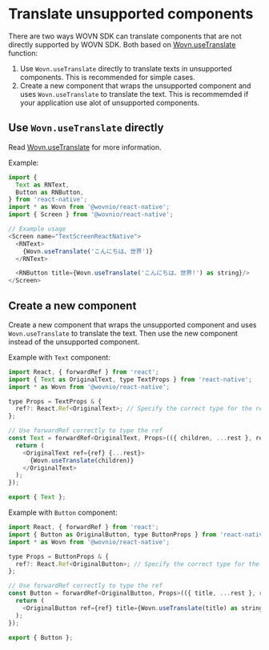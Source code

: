 # Translate unsupported components

There are two ways WOVN SDK can translate components that are not directly supported by WOVN SDK. Both based on [Wovn.useTranslate](./wovn_apis#usetranslate) function:

1. Use `Wovn.useTranslate` directly to translate texts in unsupported components. This is recommended for simple cases.
2. Create a new component that wraps the unsupported component and uses `Wovn.useTranslate` to translate the text. This is recommemded if your application use alot of unsupported components.

## Use `Wovn.useTranslate` directly

Read [Wovn.useTranslate](./wovn_apis#usetranslate) for more information.

Example:

```javascript
import {
  Text as RNText,
  Button as RNButton,
} from 'react-native';
import * as Wovn from '@wovnio/react-native';
import { Screen } from '@wovnio/react-native';

// Example usage
<Screen name="TextScreenReactNative">
  <RNText>
    {Wovn.useTranslate('こんにちは、世界')}
  </RNText>

  <RNButton title={Wovn.useTranslate('こんにちは、世界!') as string}/>
</Screen>
```

## Create a new component

Create a new component that wraps the unsupported component and uses `Wovn.useTranslate` to translate the text. Then use the new component instead of the unsupported component.

Example with `Text` component:

```javascript
import React, { forwardRef } from 'react';
import { Text as OriginalText, type TextProps } from 'react-native';
import * as Wovn from '@wovnio/react-native';

type Props = TextProps & {
  ref?: React.Ref<OriginalText>; // Specify the correct type for the ref
};

// Use forwardRef correctly to type the ref
const Text = forwardRef<OriginalText, Props>(({ children, ...rest }, ref) => {
  return (
    <OriginalText ref={ref} {...rest}>
      {Wovn.useTranslate(children)}
    </OriginalText>
  );
});

export { Text };
```

Example with `Button` component:

```javascript
import React, { forwardRef } from 'react';
import { Button as OriginalButton, type ButtonProps } from 'react-native';
import * as Wovn from '@wovnio/react-native';

type Props = ButtonProps & {
  ref?: React.Ref<OriginalButton>; // Specify the correct type for the ref
};

// Use forwardRef correctly to type the ref
const Button = forwardRef<OriginalButton, Props>(({ title, ...rest }, ref) => {
  return (
    <OriginalButton ref={ref} title={Wovn.useTranslate(title) as string} {...rest} />
  );
});

export { Button };
```
